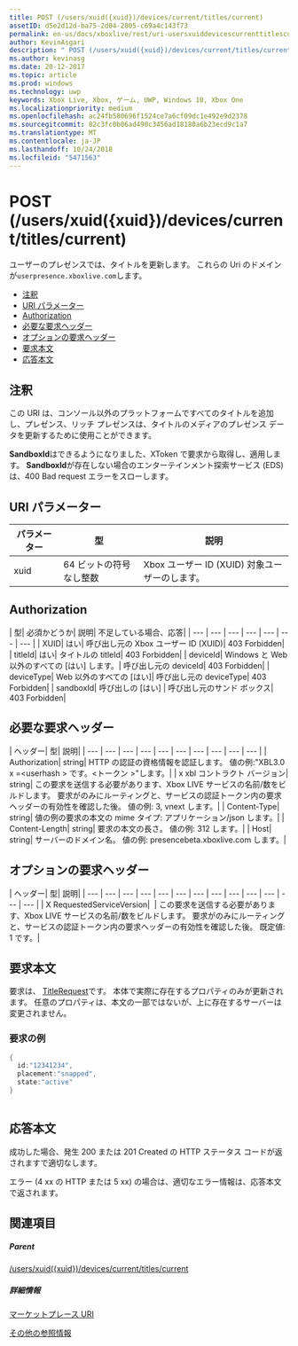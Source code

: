 ```yaml
---
title: POST (/users/xuid({xuid})/devices/current/titles/current)
assetID: d5e2d12d-ba75-2d04-2805-c69a4c143f73
permalink: en-us/docs/xboxlive/rest/uri-usersxuiddevicescurrenttitlescurrentpost.html
author: KevinAsgari
description: " POST (/users/xuid({xuid})/devices/current/titles/current)"
ms.author: kevinasg
ms.date: 20-12-2017
ms.topic: article
ms.prod: windows
ms.technology: uwp
keywords: Xbox Live, Xbox, ゲーム, UWP, Windows 10, Xbox One
ms.localizationpriority: medium
ms.openlocfilehash: ac24fb580696f1524ce7a6cf09dc1e492e9d2378
ms.sourcegitcommit: 82c3fc0b06ad490c3456ad18180a6b23ecd9c1a7
ms.translationtype: MT
ms.contentlocale: ja-JP
ms.lasthandoff: 10/24/2018
ms.locfileid: "5471563"
---
```

# <a name="post-usersxuidxuiddevicescurrenttitlescurrent"></a>POST (/users/xuid({xuid})/devices/current/titles/current)
ユーザーのプレゼンスでは、タイトルを更新します。 これらの Uri のドメインが`userpresence.xboxlive.com`します。
 
  * [注釈](#ID4EV)
  * [URI パラメーター](#ID4EEB)
  * [Authorization](#ID4EPB)
  * [必要な要求ヘッダー](#ID4ENE)
  * [オプションの要求ヘッダー](#ID4ERG)
  * [要求本文](#ID4ERH)
  * [応答本文](#ID4EKAAC)
 
<a id="ID4EV"></a>

 
## <a name="remarks"></a>注釈
 
この URI は、コンソール以外のプラットフォームですべてのタイトルを追加し、プレゼンス、リッチ プレゼンスは、タイトルのメディアのプレゼンス データを更新するために使用ことができます。
 
**SandboxId**はできるようになりました、XToken で要求から取得し、適用します。 **SandboxId**が存在しない場合のエンターテインメント探索サービス (EDS) は、400 Bad request エラーをスローします。
  
<a id="ID4EEB"></a>

 
## <a name="uri-parameters"></a>URI パラメーター
 
| パラメーター| 型| 説明| 
| --- | --- | --- | 
| xuid| 64 ビットの符号なし整数| Xbox ユーザー ID (XUID) 対象ユーザーのします。| 
  
<a id="ID4EPB"></a>

 
## <a name="authorization"></a>Authorization
 
| 型| 必須かどうか| 説明| 不足している場合、応答| 
| --- | --- | --- | --- | --- | --- | --- | 
| XUID| はい| 呼び出し元の Xbox ユーザー ID (XUID)| 403 Forbidden| 
| titleId| はい| タイトルの titleId| 403 Forbidden| 
| deviceId| Windows と Web 以外のすべての [はい] します。| 呼び出し元の deviceId| 403 Forbidden| 
| deviceType| Web 以外のすべての [はい]| 呼び出し元の deviceType| 403 Forbidden| 
| sandboxId| 呼び出しの [はい] | 呼び出し元のサンド ボックス| 403 Forbidden| 
  
<a id="ID4ENE"></a>

 
## <a name="required-request-headers"></a>必要な要求ヘッダー
 
| ヘッダー| 型| 説明| 
| --- | --- | --- | --- | --- | --- | --- | --- | --- | --- | 
| Authorization| string| HTTP の認証の資格情報を認証します。 値の例:"XBL3.0 x =&lt;userhash > です。&lt;トークン >"します。| 
| x xbl コントラクト バージョン| string| この要求を送信する必要があります、Xbox LIVE サービスの名前/数をビルドします。 要求がのみにルーティングと、サービスの認証トークン内の要求ヘッダーの有効性を確認した後。 値の例: 3, vnext します。| 
| Content-Type| string| 値の例の要求の本文の mime タイプ: アプリケーション/json します。| 
| Content-Length| string| 要求の本文の長さ。 値の例: 312 します。| 
| Host| string| サーバーのドメイン名。 値の例: presencebeta.xboxlive.com します。| 
  
<a id="ID4ERG"></a>

 
## <a name="optional-request-headers"></a>オプションの要求ヘッダー
 
| ヘッダー| 型| 説明| 
| --- | --- | --- | --- | --- | --- | --- | --- | --- | --- | --- | --- | --- | 
| X RequestedServiceVersion|  | この要求を送信する必要があります、Xbox LIVE サービスの名前/数をビルドします。 要求がのみにルーティングと、サービスの認証トークン内の要求ヘッダーの有効性を確認した後。 既定値: 1 です。| 
  
<a id="ID4ERH"></a>

 
## <a name="request-body"></a>要求本文
 
要求は、 [TitleRequest](../../json/json-titlerequest.md)です。 本体で実際に存在するプロパティのみが更新されます。 任意のプロパティは、本文の一部ではないが、上に存在するサーバーは変更されません。
 
<a id="ID4EAAAC"></a>

 
### <a name="sample-request"></a>要求の例
 

```cpp
{
  id:"12341234",
  placement:"snapped",
  state:"active"
}
      
```

   
<a id="ID4EKAAC"></a>

 
## <a name="response-body"></a>応答本文
 
成功した場合、発生 200 または 201 Created の HTTP ステータス コードが返されますで適切なします。
 
エラー (4 xx の HTTP または 5 xx) の場合は、適切なエラー情報は、応答本文で返されます。
  
<a id="ID4EVAAC"></a>

 
## <a name="see-also"></a>関連項目
 
<a id="ID4EXAAC"></a>

 
##### <a name="parent"></a>Parent 

[/users/xuid({xuid})/devices/current/titles/current](uri-usersxuiddevicescurrenttitlescurrent.md)

  
<a id="ID4EBBAC"></a>

 
##### <a name="further-information"></a>詳細情報 

[マーケットプレース URI](../marketplace/atoc-reference-marketplace.md)

 [その他の参照情報](../../additional/atoc-xboxlivews-reference-additional.md)

   